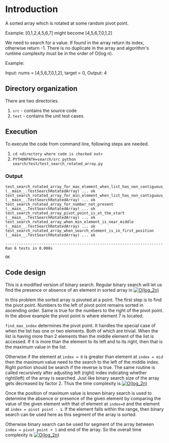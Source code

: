 # Introduction

A sorted array which is rotated at some random pivot point.

Example: [0,1,2,4,5,6,7] might become [4,5,6,7,0,1,2]

We need to search for a value. If found in the array return its index, otherwise return -1. There is no duplicate in the array and algorithm's runtime complexity must be in the order of O(log n).

Example:

Input: nums = [4,5,6,7,0,1,2], target = 0, Output: 4
## Directory organization

There are two directories. 
1. `src` - contains the source code
2. `test` - contains the unit test cases. 

## Execution

To execute the code from command line, following steps are needed.

1. `cd <directory where code is checked out>`
2. `PYTHONPATH=search/src python search/test/test_search_rotated_array.py`

### Output
```
test_search_rotated_array_for_max_element_when_list_has_non_contiguous_numbers (__main__.TestSearchRotatedArray) ... ok
test_search_rotated_array_for_min_element_when_list_has_non_contiguous_numbers (__main__.TestSearchRotatedArray) ... ok
test_search_rotated_array_for_number_not_present (__main__.TestSearchRotatedArray) ... ok
test_search_rotated_array_pivot_point_is_at_the_start (__main__.TestSearchRotatedArray) ... ok
test_search_rotated_array_when_min_element_is_near_middle (__main__.TestSearchRotatedArray) ... ok
test_search_rotated_array_when_search_element_is_in_first_position (__main__.TestSearchRotatedArray) ... ok

----------------------------------------------------------------------
Ran 6 tests in 0.000s

OK
```

## Code design

This is a modified version of binary search. Regular binary search will let us find the presence or absence of an element in sorted array in <a href="https://www.codecogs.com/eqnedit.php?latex=O(log_2n)" target="_blank"><img src="https://latex.codecogs.com/gif.latex?O(log_2n)" title="O(log_2n)" /></a>

In this problem the sorted array is pivoted at a point. The first step is to find the pivot point. Numbers to the left of pivot point remains sorted in ascending order. Same is true for the numbers to the right of the pivot point. In the above example the pivot point is where element 7 is located.

`find_max_index` determines the pivot point. It handles the special case of when the list has one or two elements. Both of which are trivial. When the list is having more than 2 elements then the middle element of the list is accessed. If it is more than the element to its left and to its right, then that is the maximum value in the list.

Otherwise if the element at `index = 0` is greater than element at `index = mid` then the maximum value need to the search to the left of the middle index. Right portion should be search if the reverse is true. The same routine is called recursively after adjusting left (right) index indicating whether right(left) of the array is searched. Just like binary search size of the array gets decreased by factor 2. Thus the time complexity is <a href="https://www.codecogs.com/eqnedit.php?latex=O(log_2n)" target="_blank"><img src="https://latex.codecogs.com/gif.latex?O(log_2n)" title="O(log_2n)" /></a>

Once the position of maximum value is known binary search is used to determine the absence or presence of the given element by comparing the value of the given element with that of element at `index=0` and the element at `index = pivot point - 1`. If the element falls within the range, then binary search can be used here as this segment of the array is sorted.

Otherwise binary search can be used for segment of the array between `index = pivot point + 1` and end of the array. So the overall time complexity is <a href="https://www.codecogs.com/eqnedit.php?latex=O(log_2n)" target="_blank"><img src="https://latex.codecogs.com/gif.latex?O(log_2n)" title="O(log_2n)" /></a>
